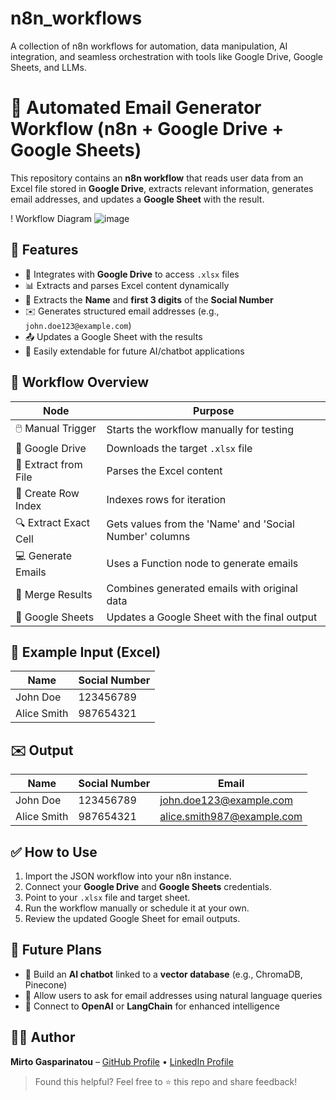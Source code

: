 # n8n_workflows
A collection of n8n workflows for automation, data manipulation, AI integration, and seamless orchestration with tools like Google Drive, Google Sheets, and LLMs.
# 📧 Automated Email Generator Workflow (n8n + Google Drive + Google Sheets)

This repository contains an **n8n workflow** that reads user data from an Excel file stored in **Google Drive**, extracts relevant information, generates email addresses, and updates a **Google Sheet** with the result.

! Workflow Diagram
![image](https://github.com/user-attachments/assets/ee2430a8-bad8-48c1-b32e-c8ff1173a11c)



## 🚀 Features

- 🔗 Integrates with **Google Drive** to access `.xlsx` files
- 📊 Extracts and parses Excel content dynamically
- 🧠 Extracts the **Name** and **first 3 digits** of the **Social Number**
- ✉️ Generates structured email addresses (e.g., `john.doe123@example.com`)
- 📤 Updates a Google Sheet with the results
- 🧩 Easily extendable for future AI/chatbot applications

## 🧩 Workflow Overview

| Node | Purpose |
|------|---------|
| 🖱️ Manual Trigger | Starts the workflow manually for testing |
| 📂 Google Drive | Downloads the target `.xlsx` file |
| 📄 Extract from File | Parses the Excel content |
| 🔢 Create Row Index | Indexes rows for iteration |
| 🔍 Extract Exact Cell | Gets values from the 'Name' and 'Social Number' columns |
| 💻 Generate Emails | Uses a Function node to generate emails |
| 🧬 Merge Results | Combines generated emails with original data |
| 📑 Google Sheets | Updates a Google Sheet with the final output |

## 📝 Example Input (Excel)

| Name        | Social Number |
|-------------|----------------|
| John Doe    | 123456789      |
| Alice Smith | 987654321      |

## ✉️ Output

| Name        | Social Number | Email                      |
|-------------|----------------|----------------------------|
| John Doe    | 123456789      | john.doe123@example.com    |
| Alice Smith | 987654321      | alice.smith987@example.com |


## ✅ How to Use

1. Import the JSON workflow into your n8n instance.
2. Connect your **Google Drive** and **Google Sheets** credentials.
3. Point to your `.xlsx` file and target sheet.
4. Run the workflow manually or schedule it at your own.
5. Review the updated Google Sheet for email outputs.

## 🔮 Future Plans

- 💬 Build an **AI chatbot** linked to a **vector database** (e.g., ChromaDB, Pinecone)
- 🧠 Allow users to ask for email addresses using natural language queries
- 🔗 Connect to **OpenAI** or **LangChain** for enhanced intelligence

## 🙋‍♂️ Author

**Mirto Gasparinatou** – [GitHub Profile](https://github.com/mirtogaspar) • [LinkedIn Profile](https://www.linkedin.com/in/mirto-m-gasparinatou)


> Found this helpful? Feel free to ⭐️ this repo and share feedback!


